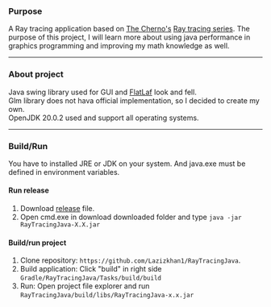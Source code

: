 ### Purpose
A Ray tracing application based on [The Cherno's](https://github.com/TheCherno) [Ray tracing series](https://www.youtube.com/playlist?list=PLlrATfBNZ98edc5GshdBtREv5asFW3yXl).
The purpose of this project, I will learn more about using java performance in graphics programming and improving my math knowledge as well.
___

### About project
Java swing library used for GUI and [FlatLaf](https://www.formdev.com/flatlaf/) look and fell. <br/>
Glm library does not hava official implementation, so I decided to create my own. <br/>
OpenJDK 20.0.2 used and support all operating systems.

___

### Build/Run

You have to installed JRE or JDK on your system. And java.exe must be defined in environment variables.

#### Run release
1. Download [release](https://github.com/Lazizkhan1/RayTracingJava/releases) file.
2. Open cmd.exe in download downloaded folder and type  `java -jar RayTracingJava-X.X.jar`

#### Build/run project
1. Clone repository: `https://github.com/Lazizkhan1/RayTracingJava`.
2. Build application: Click "build" in right side `Gradle/RayTracingJava/Tasks/build/build`
3. Run: Open project file explorer and run `RayTracingJava/build/libs/RayTracingJava-x.x.jar`
